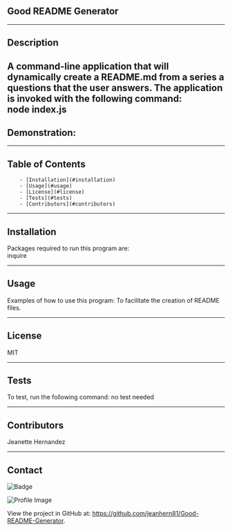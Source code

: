 
## Good README Generator 
---    
## Description
A command-line application that will dynamically create a README.md from a series a questions that the user answers. 
The application is invoked with the following command:  
    node index.js 
---
## Demonstration:

---
## Table of Contents
        - [Installation](#installation)
        - [Usage](#usage)
        - [License](#license)
        - [Tests](#tests)
        - [Contributors](#contributors)

---
## Installation
Packages required to run this program are:  
inquire

---
## Usage
Examples of how to use this program: 
To facilitate the creation of README files.

---
## License
MIT

---
## Tests
To test, run the following command: 
no test needed

---
## Contributors
Jeanette Hernandez

---
## Contact
    
![Badge](https://img.shields.io/badge/Github-jeanhern81-4cbbb9) 
    
![Profile Image](https://github.com/jeanhern81.png?size=60)
    
View the project in GitHub at: https://github.com/jeanhern81/Good-README-Generator.